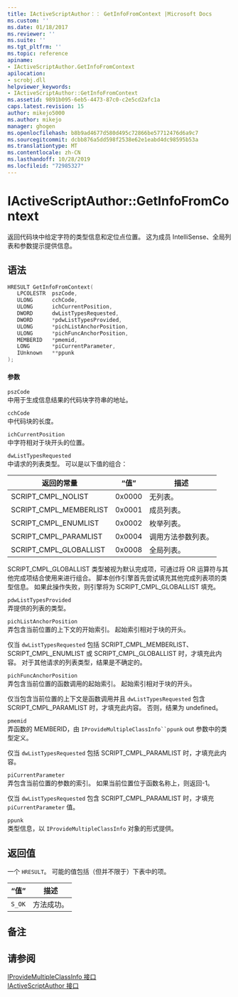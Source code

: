 ```yaml
---
title: IActiveScriptAuthor：： GetInfoFromContext |Microsoft Docs
ms.custom: ''
ms.date: 01/18/2017
ms.reviewer: ''
ms.suite: ''
ms.tgt_pltfrm: ''
ms.topic: reference
apiname:
- IActiveScriptAuthor.GetInfoFromContext
apilocation:
- scrobj.dll
helpviewer_keywords:
- IActiveScriptAuthor::GetInfoFromContext
ms.assetid: 9891b095-6eb5-4473-87c0-c2e5cd2afc1a
caps.latest.revision: 15
author: mikejo5000
ms.author: mikejo
manager: ghogen
ms.openlocfilehash: b8b9ad4677d580d495c72866be57712476d6a9c7
ms.sourcegitcommit: dcbb876a5dd598f2538e62e1eabd4dc98595b53a
ms.translationtype: MT
ms.contentlocale: zh-CN
ms.lasthandoff: 10/28/2019
ms.locfileid: "72985327"
---
```

# <a name="iactivescriptauthorgetinfofromcontext"></a>IActiveScriptAuthor::GetInfoFromContext
返回代码块中给定字符的类型信息和定位点位置。 这为成员 IntelliSense、全局列表和参数提示提供信息。  
  
## <a name="syntax"></a>语法  
  
```cpp
HRESULT GetInfoFromContext(  
   LPCOLESTR  pszCode,  
   ULONG      cchCode,  
   ULONG      ichCurrentPosition,  
   DWORD      dwListTypesRequested,  
   DWORD      *pdwListTypesProvided,  
   ULONG      *pichListAnchorPosition,  
   ULONG      *pichFuncAnchorPosition,  
   MEMBERID   *pmemid,  
   LONG       *piCurrentParameter,  
   IUnknown   **ppunk  
);  
```  
  
#### <a name="parameters"></a>参数  
 `pszCode`  
 中用于生成信息结果的代码块字符串的地址。  
  
 `cchCode`  
 中代码块的长度。  
  
 `ichCurrentPosition`  
 中字符相对于块开头的位置。  
  
 `dwListTypesRequested`  
 中请求的列表类型。 可以是以下值的组合：  
  
|返回的常量|“值”|描述|  
|--------------|-----------|-----------------|  
|SCRIPT_CMPL_NOLIST|0x0000|无列表。|  
|SCRIPT_CMPL_MEMBERLIST|0x0001|成员列表。|  
|SCRIPT_CMPL_ENUMLIST|0x0002|枚举列表。|  
|SCRIPT_CMPL_PARAMLIST|0x0004|调用方法参数列表。|  
|SCRIPT_CMPL_GLOBALLIST|0x0008|全局列表。|  
  
 SCRIPT_CMPL_GLOBALLIST 类型被视为默认完成项，可通过将 OR 运算符与其他完成项结合使用来进行组合。 脚本创作引擎首先尝试填充其他完成列表项的类型信息。 如果此操作失败，则引擎将为 SCRIPT_CMPL_GLOBALLIST 填充。  
  
 `pdwListTypesProvided`  
 弄提供的列表的类型。  
  
 `pichListAnchorPosition`  
 弄包含当前位置的上下文的开始索引。 起始索引相对于块的开头。  
  
 仅当 `dwListTypesRequested` 包括 SCRIPT_CMPL_MEMBERLIST、SCRIPT_CMPL_ENUMLIST 或 SCRIPT_CMPL_GLOBALLIST 时，才填充此内容。 对于其他请求的列表类型，结果是不确定的。  
  
 `pichFuncAnchorPosition`  
 弄包含当前位置的函数调用的起始索引。 起始索引相对于块的开头。  
  
 仅当包含当前位置的上下文是函数调用并且 `dwListTypesRequested` 包含 SCRIPT_CMPL_PARAMLIST 时，才填充此内容。 否则，结果为 undefined。  
  
 `pmemid`  
 弄函数的 MEMBERID，由 `IProvideMultipleClassInfo``ppunk` out 参数中的类型定义。  
  
 仅当 `dwListTypesRequested` 包括 SCRIPT_CMPL_PARAMLIST 时，才填充此内容。  
  
 `piCurrentParameter`  
 弄包含当前位置的参数的索引。 如果当前位置位于函数名称上，则返回-1。  
  
 仅当 `dwListTypesRequested` 包含 SCRIPT_CMPL_PARAMLIST 时，才填充 `piCurrentParameter` 值。  
  
 `ppunk`  
 类型信息，以 `IProvideMultipleClassInfo` 对象的形式提供。  
  
## <a name="return-value"></a>返回值  
 一个 `HRESULT`。 可能的值包括（但并不限于）下表中的项。  
  
|“值”|描述|  
|-----------|-----------------|  
|`S_OK`|方法成功。|  
  
## <a name="remarks"></a>备注  
  
## <a name="see-also"></a>请参阅  
 [IProvideMultipleClassInfo 接口](/dotnet/api/microsoft.visualstudio.ole.interop.iprovidemultipleclassinfo)   
 [IActiveScriptAuthor 接口](../../winscript/reference/iactivescriptauthor-interface.md)